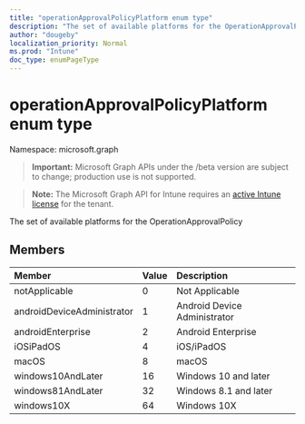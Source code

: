 ```yaml
---
title: "operationApprovalPolicyPlatform enum type"
description: "The set of available platforms for the OperationApprovalPolicy"
author: "dougeby"
localization_priority: Normal
ms.prod: "Intune"
doc_type: enumPageType
---
```


# operationApprovalPolicyPlatform enum type

Namespace: microsoft.graph

> **Important:** Microsoft Graph APIs under the /beta version are subject to change; production use is not supported.

> **Note:** The Microsoft Graph API for Intune requires an [active Intune license](https://go.microsoft.com/fwlink/?linkid=839381) for the tenant.

The set of available platforms for the OperationApprovalPolicy

## Members
|Member|Value|Description|
|:---|:---|:---|
|notApplicable|0|Not Applicable|
|androidDeviceAdministrator|1|Android Device Administrator|
|androidEnterprise|2|Android Enterprise|
|iOSiPadOS|4|iOS/iPadOS|
|macOS|8|macOS|
|windows10AndLater|16|Windows 10 and later|
|windows81AndLater|32|Windows 8.1 and later|
|windows10X|64|Windows 10X|




